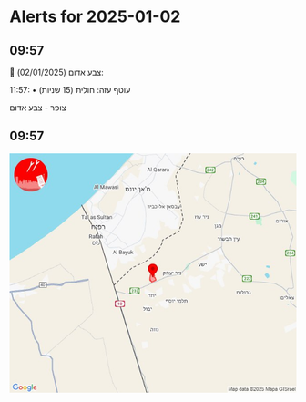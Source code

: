 # Alerts for 2025-01-02

## 09:57

🔴 צבע אדום (02/01/2025):

11:57:
• עוטף עזה: חולית (15 שניות)

צופר - צבע אדום

## 09:57

![Photo](images/38254.jpg)

